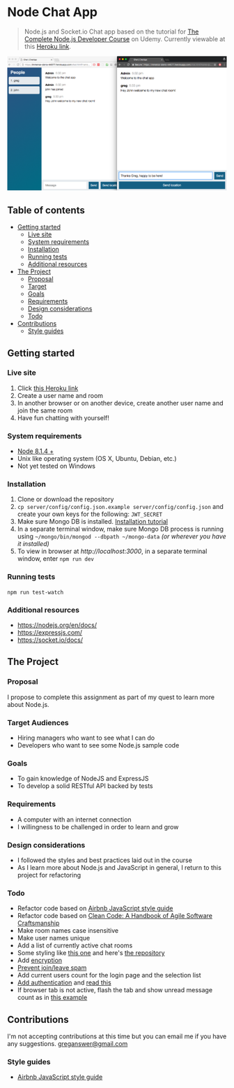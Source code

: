Node Chat App
==================

> Node.js and Socket.io Chat app based on the tutorial for [The Complete Node.js Developer Course](https://www.udemy.com/the-complete-nodejs-developer-course-2) on Udemy. Currently viewable at this [Heroku link](https://immense-sierra-44077.herokuapp.com/).

![Main screenshot](public/images/samples/chat_sample_1.png)

## Table of contents

- [Getting started](#getting-started)
    - [Live site](#live-site)
    - [System requirements](#system-requirements)
    - [Installation](#installation)
    - [Running tests](#running-tests)
    - [Additional resources](#additional-resources)
- [The Project](#the-project)
    - [Proposal](#proposal)
    - [Target](#target)
    - [Goals](#goals)
    - [Requirements](#requirements)
    - [Design considerations](#design-considerations)
    - [Todo](#todo)
- [Contributions](#contributions)
    - [Style guides](#style-guide)

## Getting started

### Live site

1. Click [this Heroku link](https://immense-sierra-44077.herokuapp.com/)
1. Create a user name and room
1. In another browser or on another device, create another user name and join the same room
1. Have fun chatting with yourself!

### System requirements

- [Node 8.1.4 +](https://nodejs.org/en/)
- Unix like operating system (OS X, Ubuntu, Debian, etc.)
- Not yet tested on Windows

### Installation

1. Clone or download the repository
1. `cp server/config/config.json.example server/config/config.json` and create your own keys for the following: `JWT_SECRET`
1. Make sure Mongo DB is installed. [Installation tutorial](https://docs.mongodb.com/manual/tutorial/install-mongodb-on-os-x)
1. In a separate terminal window, make sure Mongo DB process is running using `~/mongo/bin/mongod --dbpath ~/mongo-data` *(or wherever you have it installed)*
1. To view in browser at *http://localhost:3000*, in a separate terminal window, enter `npm run dev`

### Running tests

```shell
npm run test-watch
```

### Additional resources

- https://nodejs.org/en/docs/
- https://expressjs.com/
- https://socket.io/docs/

## The Project

### Proposal

I propose to complete this assignment as part of my quest to learn more about Node.js.

### Target Audiences

- Hiring managers who want to see what I can do
- Developers who want to see some Node.js sample code

### Goals

- To gain knowledge of NodeJS and ExpressJS
- To develop a solid RESTful API backed by tests

### Requirements

- A computer with an internet connection
- I willingness to be challenged in order to learn and grow

### Design considerations

- I followed the styles and best practices laid out in the course
- As I learn more about Node.js and JavaScript in general, I return to this project for refactoring

### Todo

- Refactor code based on [Airbnb JavaScript style guide](https://github.com/airbnb/javascript)
- Refactor code based on [Clean Code: A Handbook of Agile Software Craftsmanship](https://www.amazon.com/Clean-Code-Handbook-Software-Craftsmanship/dp/0132350882)
- Make room names case insensitive
- Make user names unique
- Add a list of currently active chat rooms
- Some styling like [this one](https://socket-io-chat-webapp.herokuapp.com/) and here's [the repository](https://github.com/Babazon/nodejs_socketio_chatwebapp)
- Add [encryption](https://www.udemy.com/the-complete-nodejs-developer-course-2/learn/v4/questions/2119462)
- [Prevent join/leave spam](https://www.udemy.com/the-complete-nodejs-developer-course-2/learn/v4/questions/2520318)
- Add current users count for the login page and the selection list
- [Add authentication](https://www.udemy.com/the-complete-nodejs-developer-course-2/learn/v4/questions/2534768) and [read this](https://auth0.com/blog/auth-with-socket-io/)
- If browser tab is not active, flash the tab and show unread message count as in [this example](https://www.google.ca/search?q=javascript+detect+if+tab+is+active&oq=js+detect+if+ta&aqs=chrome.1.69i57j0l5.12357j0j7&sourceid=chrome&ie=UTF-8)

## Contributions

I'm not accepting contributions at this time but you can email me if you have any suggestions. greganswer@gmail.com

### Style guides

- [Airbnb JavaScript style guide](https://github.com/airbnb/javascript)
